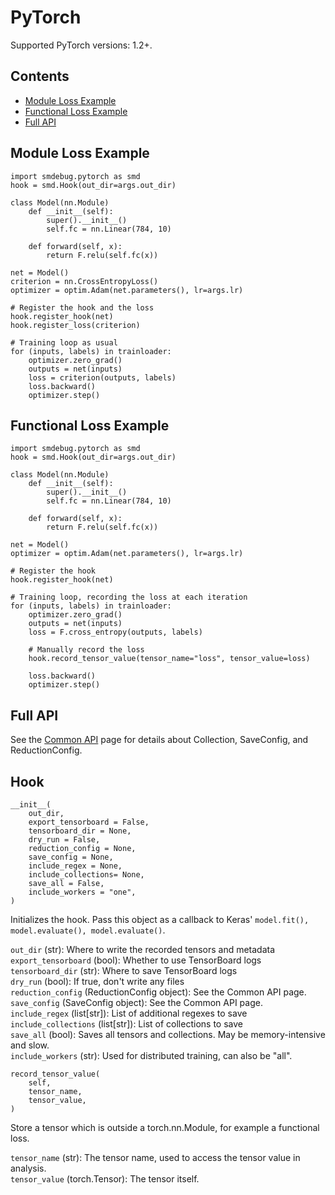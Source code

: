 # PyTorch

Supported PyTorch versions: 1.2+.

## Contents
- [Module Loss Example](#module-loss-example)
- [Functional Loss Example](#functional-loss-example)
- [Full API](#full-api)

## Module Loss Example
```
import smdebug.pytorch as smd
hook = smd.Hook(out_dir=args.out_dir)

class Model(nn.Module)
    def __init__(self):
        super().__init__()
        self.fc = nn.Linear(784, 10)

    def forward(self, x):
        return F.relu(self.fc(x))

net = Model()
criterion = nn.CrossEntropyLoss()
optimizer = optim.Adam(net.parameters(), lr=args.lr)

# Register the hook and the loss
hook.register_hook(net)
hook.register_loss(criterion)

# Training loop as usual
for (inputs, labels) in trainloader:
    optimizer.zero_grad()
    outputs = net(inputs)
    loss = criterion(outputs, labels)
    loss.backward()
    optimizer.step()
```

## Functional Loss Example
```
import smdebug.pytorch as smd
hook = smd.Hook(out_dir=args.out_dir)

class Model(nn.Module)
    def __init__(self):
        super().__init__()
        self.fc = nn.Linear(784, 10)

    def forward(self, x):
        return F.relu(self.fc(x))

net = Model()
optimizer = optim.Adam(net.parameters(), lr=args.lr)

# Register the hook
hook.register_hook(net)

# Training loop, recording the loss at each iteration
for (inputs, labels) in trainloader:
    optimizer.zero_grad()
    outputs = net(inputs)
    loss = F.cross_entropy(outputs, labels)

    # Manually record the loss
    hook.record_tensor_value(tensor_name="loss", tensor_value=loss)

    loss.backward()
    optimizer.step()
```

## Full API
See the [Common API](https://link.com) page for details about Collection, SaveConfig, and ReductionConfig.

## Hook
```
__init__(
    out_dir,
    export_tensorboard = False,
    tensorboard_dir = None,
    dry_run = False,
    reduction_config = None,
    save_config = None,
    include_regex = None,
    include_collections= None,
    save_all = False,
    include_workers = "one",
)
```
Initializes the hook. Pass this object as a callback to Keras' `model.fit(), model.evaluate(), model.evaluate()`.

`out_dir` (str): Where to write the recorded tensors and metadata\
`export_tensorboard` (bool): Whether to use TensorBoard logs\
`tensorboard_dir` (str): Where to save TensorBoard logs\
`dry_run` (bool): If true, don't write any files\
`reduction_config` (ReductionConfig object): See the Common API page.\
`save_config` (SaveConfig object): See the Common API page.\
`include_regex` (list[str]): List of additional regexes to save\
`include_collections` (list[str]): List of collections to save\
`save_all` (bool): Saves all tensors and collections. May be memory-intensive and slow.\
`include_workers` (str): Used for distributed training, can also be "all".


```
record_tensor_value(
    self,
    tensor_name,
    tensor_value,
)
```
Store a tensor which is outside a torch.nn.Module, for example a functional loss.

`tensor_name` (str): The tensor name, used to access the tensor value in analysis.\
`tensor_value` (torch.Tensor): The tensor itself.
